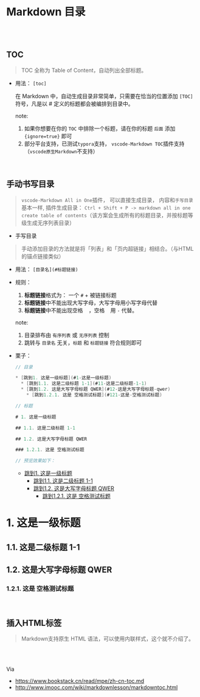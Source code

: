 # Markdown 目录

</br>
</br>

## TOC

> TOC 全称为 Table of Content，自动列出全部标题。

* 用法：
     `[toc]`

    在 Markdown 中，自动生成目录非常简单，只需要在恰当的位置添加 `[TOC]` 符号，凡是以 # 定义的标题都会被编排到目录中。

    note:
    1. 如果你想要在你的 `TOC` 中排除一个标题，请在你的标题 `后面` 添加 `{ignore=true}` 即可
    2. 部分平台支持，已测试`typora`支持， `vscode-Markdown TOC`插件支持（`vscode原生Markdown`不支持）

</br>

## 手动书写目录

> `vscode-Markdown All in One`插件， 可以直接生成目录， 内容和`手写目录`基本一样, 插件生成目录： `Ctrl + Shift + P -> markdown all in one create table of contents`（该方案会生成所有的标题目录，并按标题等级生成无序列表目录）

* 手写目录

> 手动添加目录的方法就是将「列表」和「页内超链接」相结合。（与HTML的锚点链接类似）

* 用法：
    `[目录名](#标题链接)`

* 规则：
    1. **标题链接**格式为： 一个 `#` + 被链接标题
    2. **标题链接**中不能出现大写字母，大写字母用小写字母代替
    3. **标题链接**中不能出现空格 ` ` ，空格 ` ` 用 `-` 代替。

  note:
    1. 目录排布由 `有序列表` 或 `无序列表` 控制
    1. 跳转与 `目录名` 无关，`标题` 和 `标题链接` 符合规则即可

* 栗子：

    ```Java
    // 目录

    * [跳到1. 这是一级标题](#1-这是一级标题)
      * [跳到1.1. 这是二级标题 1-1](#11-这是二级标题-1-1)
      * [跳到1.2. 这是大写字母标题 QWER](#12-这是大写字母标题-qwer)
        * [跳到1.2.1. 这是 空格测试标题](#121-这是-空格测试标题)

    // 标题

    # 1. 这是一级标题

    ## 1.1. 这是二级标题 1-1

    ## 1.2. 这是大写字母标题 QWER

    ### 1.2.1. 这是 空格测试标题

    // 预览效果如下：
    ```

  * [跳到1. 这是一级标题](#1-这是一级标题)
    * [跳到1.1. 这是二级标题 1-1](#11-这是二级标题-1-1)
    * [跳到1.2. 这是大写字母标题 QWER](#12-这是大写字母标题-qwer)
      * [跳到1.2.1. 这是 空格测试标题](#121-这是-空格测试标题)

# 1. 这是一级标题

## 1.1. 这是二级标题 1-1

## 1.2. 这是大写字母标题 QWER

### 1.2.1. 这是 空格测试标题

</br>

## 插入HTML标签

> Markdown支持原生 HTML 语法，可以使用内联样式，这个就不介绍了。

</br>
</br>

Via

* <https://www.bookstack.cn/read/mpe/zh-cn-toc.md>
* <http://www.imooc.com/wiki/markdownlesson/markdowntoc.html>

